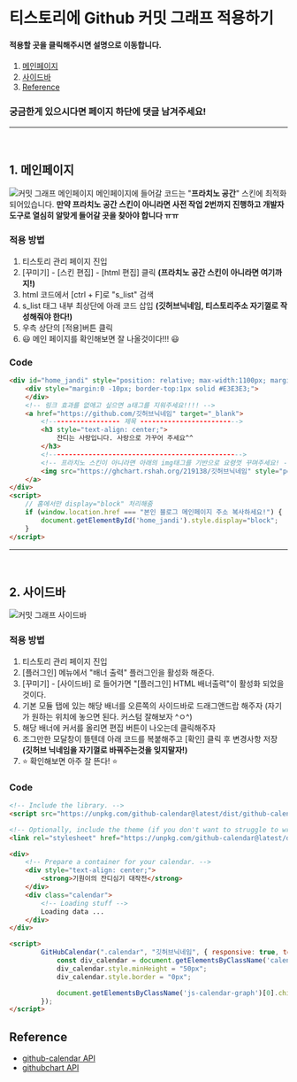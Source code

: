 # 티스토리에 Github 커밋 그래프 적용하기

#### 적용할 곳을 클릭해주시면 설명으로 이동합니다.
1. [메인페이지](#1-메인페이지)
2. [사이드바](#2-사이드바)
3. [Reference](#reference)

### 궁금한게 있으시다면 페이지 하단에 댓글 남겨주세요!

---
<br>

## 1. 메인페이지
![커밋 그래프 메인페이지](https://github.com/l4279625/Module_List/blob/main/images/Tistory-Commit-Graph-Mainpage.PNG?raw=true)
메인페이지에 들어갈 코드는 "**프라치노 공간**" 스킨에 최적화 되어있습니다.
**만약 프라치노 공간 스킨이 아니라면 사전 작업 2번까지 진행하고 개발자도구로 열심히 알맞게 들어갈 곳을 찾아야 합니다 ㅠㅠ**


### 적용 방법
1. 티스토리 관리 페이지 진입
2. [꾸미기] - [스킨 편집] - [html 편집] 클릭 **(프라치노 공간 스킨이 아니라면 여기까지!)**
3. html 코드에서 [ctrl + F]로 "s_list" 검색
4. s_list 태그 내부 최상단에 아래 코드 삽입 **(깃허브닉네임, 티스토리주소 자기껄로 작성해줘야 한다!)**
5. 우측 상단의 [적용]버튼 클릭
6. :smiley: 메인 페이지를 확인해보면 잘 나올것이다!!! :smiley:

### Code

```html
<div id="home_jandi" style="position: relative; max-width:1100px; margin:auto; display:none;">
    <div style="margin:0 -10px; border-top:1px solid #E3E3E3;">
    </div>
    <!-- 링크 효과를 없애고 싶으면 a태그를 지워주세요!!!! -->
    <a href="https://github.com/깃허브닉네임" target="_blank">
        <!------------------ 제목 ------------------------->
        <h3 style="text-align: center;">
            잔디는 사랑입니다. 사랑으로 가꾸어 주세요^^
        </h3>
        <!------------------------------------------------->
        <!-- 프라치노 스킨이 아니라면 아래의 img태그를 기반으로 요령껏 꾸며주세요! -->
        <img src="https://ghchart.rshah.org/219138/깃허브닉네임" style="position: relative; width:100%;"/>
    </a>
</div>
<script>
    // 홈에서만 display="block" 처리해줌
    if (window.location.href === "본인 블로그 메인페이지 주소 복사하세요!") {
        document.getElementById('home_jandi').style.display="block";
    }
</script>
```

---
<br>

## 2. 사이드바
![커밋 그래프 사이드바](https://github.com/l4279625/Module_List/blob/main/images/Tistory-Commit-Graph-sidebar.PNG?raw=true)

### 적용 방법
1. 티스토리 관리 페이지 진입
2. [플러그인] 메뉴에서 "배너 출력" 플러그인을 활성화 해준다.
3. [꾸미기] - [사이드바] 로 들어가면 "[플러그인] HTML 배너출력"이 활성화 되었을것이다.
4. 기본 모듈 탭에 있는 해당 배너를 오른쪽의 사이드바로 드래그앤드랍 해주자 (자기가 원하는 위치에 놓으면 된다. 커스텀 잘해보자 \^ㅇ\^)
5. 해당 배너에 커서를 올리면 편집 버튼이 나오는데 클릭해주자
6. 조그만한 모달창이 뜰텐데 아래 코드를 복붙해주고 [확인] 클릭 후 변경사항 저장 **(깃허브 닉네임을 자기껄로 바꿔주는것을 잊지말자!)**
7. :star: 확인해보면 아주 잘 뜬다! :star:

### Code
```html
<!-- Include the library. -->
<script src="https://unpkg.com/github-calendar@latest/dist/github-calendar.min.js"></script>

<!-- Optionally, include the theme (if you don't want to struggle to write the CSS) -->
<link rel="stylesheet" href="https://unpkg.com/github-calendar@latest/dist/github-calendar-responsive.css" />

<div>
    <!-- Prepare a container for your calendar. -->
    <div style="text-align: center;">
        <strong>기원이의 잔디심기 대작전</strong>
    </div> 
    <div class="calendar">
        <!-- Loading stuff -->
        Loading data ...
    </div>
</div>

<script>
        GitHubCalendar(".calendar", "깃허브닉네임", { responsive: true, tooltips: false, global_stats: false}).then(function() {
            const div_calendar = document.getElementsByClassName('calendar')[0];
            div_calendar.style.minHeight = "50px";
            div_calendar.style.border = "0px";

            document.getElementsByClassName('js-calendar-graph')[0].childNodes[3].style.display = "none";
        });
</script>
```

## Reference
- [github-calendar API](https://github.com/l4279625/Module_List/blob/main/ETC/Tistory-Commit-Graph.md)  
- [githubchart API](https://github.com/akerl/githubchart)
